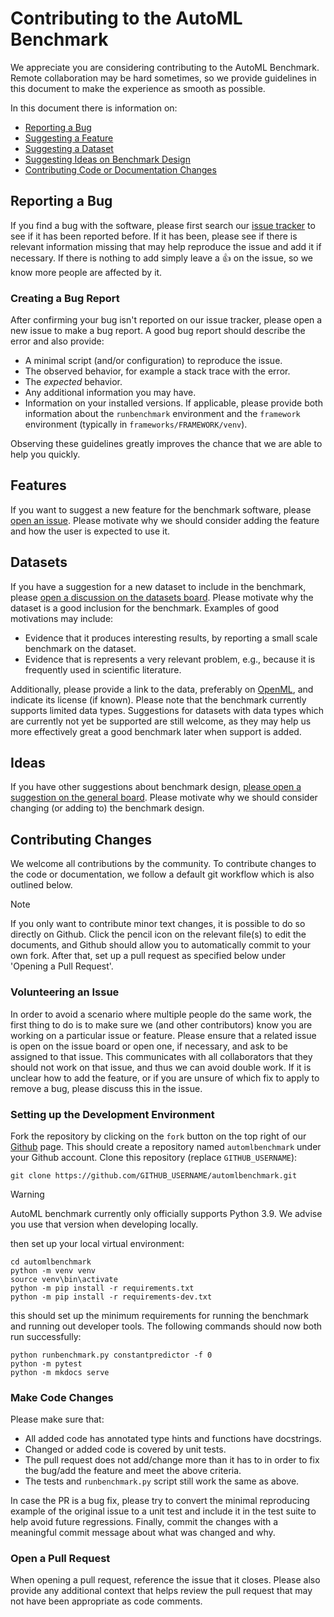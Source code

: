 # Contributing to the AutoML Benchmark
We appreciate you are considering contributing to the AutoML Benchmark.
Remote collaboration may be hard sometimes, so we provide guidelines in this document
to make the experience as smooth as possible.

In this document there is information on:

 - [Reporting a Bug](#reporting-a-bug)
 - [Suggesting a Feature](#features)
 - [Suggesting a Dataset](#datasets)
 - [Suggesting Ideas on Benchmark Design](#ideas)
 - [Contributing Code or Documentation Changes](#contributing-changes)

## Reporting a Bug
If you find a bug with the software, please first search our [issue tracker](https://github.com/openml/automlbenchmark/issues) to see if it has been reported before.
If it has been, please see if there is relevant information missing that may help reproduce the issue and add it if necessary.
If there is nothing to add simply leave a 👍 on the issue, so we know more people are affected by it.

### Creating a Bug Report
After confirming your bug isn't reported on our issue tracker, please open a new issue to make a bug report.
A good bug report should describe the error and also provide:

 * A minimal script (and/or configuration) to reproduce the issue.
 * The observed behavior, for example a stack trace with the error.
 * The _expected_ behavior.
 * Any additional information you may have.
 * Information on your installed versions. If applicable, please provide both information about the `runbenchmark` environment and the `framework` environment (typically in `frameworks/FRAMEWORK/venv`).

Observing these guidelines greatly improves the chance that we are able to help you quickly.

## Features
If you want to suggest a new feature for the benchmark software, please [open an issue](https://github.com/openml/automlbenchmark/issues/new).
Please motivate why we should consider adding the feature and how the user is expected to use it.

## Datasets
If you have a suggestion for a new dataset to include in the benchmark,
please [open a discussion on the datasets board](https://github.com/openml/automlbenchmark/discussions/new?category=datasets).
Please motivate why the dataset is a good inclusion for the benchmark.
Examples of good motivations may include:

 * Evidence that it produces interesting results, by reporting a small scale benchmark on the dataset.
 * Evidence that is represents a very relevant problem, e.g., because it is frequently used in scientific literature.

Additionally, please provide a link to the data, preferably on [OpenML](openml.org), and indicate its license (if known).
Please note that the benchmark currently supports limited data types.
Suggestions for datasets with data types which are currently not yet be supported are still welcome,
as they may help us more effectively great a good benchmark later when support is added.

## Ideas
If you have other suggestions about benchmark design, [please open a suggestion on the general board](https://github.com/openml/automlbenchmark/discussions/new?category=general).
Please motivate why we should consider changing (or adding to) the benchmark design.


## Contributing Changes
We welcome all contributions by the community. To contribute changes to the 
code or documentation, we follow a default git workflow which is also outlined below.

> [!NOTE]
> If you only want to contribute minor text changes, it is possible to do so 
> directly on Github. Click the pencil icon on the relevant file(s) to edit the documents,
> and Github should allow you to automatically commit to your own fork.
> After that, set up a pull request as specified below under 'Opening a Pull Request'.

### Volunteering an Issue
In order to avoid a scenario where multiple people do the same work, the first thing
to do is to make sure we (and other contributors) know you are working on a particular issue or feature.
Please ensure that a related issue is open on the issue board or open one, if necessary, and ask to be assigned to that issue.
This communicates with all collaborators that they should not work on that issue, and thus we can avoid double work.
If it is unclear how to add the feature, or if you are unsure of which fix to apply to remove a bug, please discuss this in the issue.

### Setting up the Development Environment
Fork the repository by clicking on the `fork` button on the top right of our [Github](https://github.com/openml/automlbenchmark) page.
This should create a repository named `automlbenchmark` under your Github account.
Clone this repository (replace `GITHUB_USERNAME`):

```text
git clone https://github.com/GITHUB_USERNAME/automlbenchmark.git
```

> [!WARNING]
> AutoML benchmark currently only officially supports Python 3.9.
> We advise you use that version when developing locally. 

then set up your local virtual environment:

```text
cd automlbenchmark
python -m venv venv
source venv\bin\activate
python -m pip install -r requirements.txt
python -m pip install -r requirements-dev.txt
```

this should set up the minimum requirements for running the benchmark and running out developer tools.
The following commands should now both run successfully:

```text
python runbenchmark.py constantpredictor -f 0
python -m pytest 
python -m mkdocs serve
```

### Make Code Changes 
Please make sure that:

 * All added code has annotated type hints and functions have docstrings.
 * Changed or added code is covered by unit tests.
 * The pull request does not add/change more than it has to in order to fix the bug/add the feature and meet the above criteria.
 * The tests and `runbenchmark.py` script still work the same as above.

In case the PR is a bug fix, please try to convert the minimal reproducing example of 
the original issue to a unit test and include it in the test suite to help avoid future regressions.
Finally, commit the changes with a meaningful commit message about what was changed and why. 

### Open a Pull Request
When opening a pull request, reference the issue that it closes.
Please also provide any additional context that helps review the pull request that may not have been appropriate as code comments.

